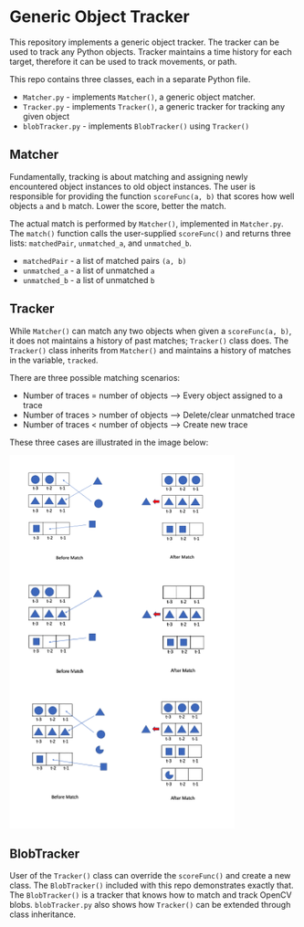 # Generic Object Tracker
This repository implements a generic object tracker. The tracker can be used to track any Python objects. Tracker maintains a time history for each target, therefore it can be used to track movements, or path.  

This repo contains three classes, each in a separate Python file.

* `Matcher.py`     - implements `Matcher()`, a generic object matcher.
* `Tracker.py`     - implements `Tracker()`, a generic tracker for tracking any given object
* `blobTracker.py` - implements `BlobTracker()` using `Tracker()`

## Matcher
Fundamentally, tracking is about matching and assigning newly encountered object instances to old object instances.  The user is responsible for providing the function `scoreFunc(a, b)` that scores how well objects `a` and `b` match.  Lower the score, better the match.  

The actual match is performed by `Matcher()`, implemented in `Matcher.py`.  The `match()` function calls the user-supplied `scoreFunc()` and returns three lists:  `matchedPair`, `unmatched_a`, and `unmatched_b`.

* `matchedPair` - a list of matched pairs `(a, b)`
* `unmatched_a` - a list of unmatched `a`  
* `unmatched_b` - a list of unmatched `b`  

## Tracker
While `Matcher()` can match any two objects when given a `scoreFunc(a, b)`, it does not maintains a history of past matches;  `Tracker()` class does. The `Tracker()` class inherits from `Matcher()` and maintains a history of matches in the variable, `tracked`.

There are three possible matching scenarios:

* Number of traces = number of objects --> Every object assigned to a trace
* Number of traces > number of objects --> Delete/clear unmatched trace
* Number of traces < number of objects --> Create new trace

These three cases are illustrated in the image below:

![alt text](https://github.com/emotionrobots/Trackers/blob/main/assets/matches.png)

## BlobTracker
User of the `Tracker()` class can override the `scoreFunc()` and create a new class.  The `BlobTracker()` included with this repo demonstrates exactly that.  The `BlobTracker()` is a tracker that knows how to match and track OpenCV blobs.
`blobTracker.py` also shows how `Tracker()` can be extended through class inheritance.
